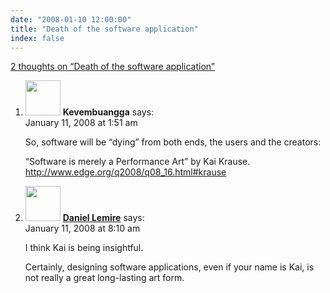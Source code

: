 ```yaml
---
date: "2008-01-10 12:00:00"
title: "Death of the software application"
index: false
---
```


[2 thoughts on &ldquo;Death of the software application&rdquo;](/lemire/blog/2008/01-10-death-of-the-software-application)

<ol class="comment-list">
<li id="comment-49682" class="comment even thread-even depth-1">
<div class="comment-author vcard">
<img alt src="https://secure.gravatar.com/avatar/d6a5e003af3a3b09ba7c6618404aa223?s=56&#038;d=mm&#038;r=g" srcset="https://secure.gravatar.com/avatar/d6a5e003af3a3b09ba7c6618404aa223?s=112&#038;d=mm&#038;r=g 2x" class="avatar avatar-56 photo" height="56" width="56" decoding="async" /> <b class="fn">Kevembuangga</b> <span class="says">says:</span> </div>
<div class="comment-metadata"><time datetime="2008-01-11T01:51:47+00:00">January 11, 2008 at 1:51 am</time></a> </div>
<div class="comment-content">
<p>So, software will be &ldquo;dying&rdquo; from both ends, the users and the creators:</p>
<p>&ldquo;Software is merely a Performance Art&rdquo; by Kai Krause.<br/>
<a href="http://www.edge.org/q2008/q08_16.html#krause" rel="nofollow ugc">http://www.edge.org/q2008/q08_16.html#krause</a></p>
</div>
</li>
<li id="comment-49685" class="comment odd alt thread-odd thread-alt depth-1">
<div class="comment-author vcard">
<img alt src="https://secure.gravatar.com/avatar/6518c23aacab4c42dd2c5b9b57b79fb5?s=56&#038;d=mm&#038;r=g" srcset="https://secure.gravatar.com/avatar/6518c23aacab4c42dd2c5b9b57b79fb5?s=112&#038;d=mm&#038;r=g 2x" class="avatar avatar-56 photo" height="56" width="56" decoding="async" /> <b class="fn"><a href="https://lemire.me/blog/" class="url" rel="ugc">Daniel Lemire</a></b> <span class="says">says:</span> </div>
<div class="comment-metadata"><time datetime="2008-01-11T08:10:31+00:00">January 11, 2008 at 8:10 am</time></a> </div>
<div class="comment-content">
<p>I think Kai is being insightful. </p>
<p>Certainly, designing software applications, even if your name is Kai, is not really a great long-lasting art form.</p>
</div>
</li>
</ol>

